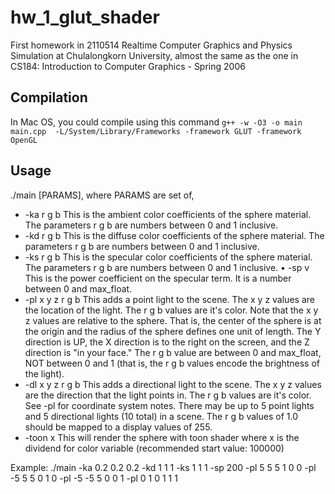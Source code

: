# hw_1_glut_shader

First homework in 2110514 Realtime Computer Graphics and Physics Simulation at Chulalongkorn University,
almost the same as the one in CS184: Introduction to Computer Graphics - Spring 2006

## Compilation
In Mac OS, you could compile using this command
`g++ -w -O3 -o main main.cpp  -L/System/Library/Frameworks -framework GLUT -framework OpenGL`

## Usage
./main [PARAMS], where PARAMS are set of,
* -ka r g b 
This is the ambient color coefficients of the sphere material. The parameters r g b are numbers between 0 and 1 inclusive. 
* -kd r g b 
This is the diffuse color coefficients of the sphere material. The parameters r g b are numbers between 0 and 1 inclusive. 
* -ks r g b 
This is the specular color coefficients of the sphere material. The parameters r g b are numbers between 0 and 1 inclusive. • -sp v 
This is the power coefficient on the specular term. It is a number between 0 and max_float. 
* -pl x y z r g b 
This adds a point light to the scene. The x y z values are the location of the light. The r g b values are it's color. Note that the x y z values are relative to the sphere. That is, the center of the sphere is at the origin and the radius of the sphere defines one unit of length. The Y direction is UP, the X direction is to the right on the screen, and the Z direction is "in your face." The r g b value are between 0 and max_float, NOT between 0 and 1 (that is, the r g b values encode the brightness of the light). 
* -dl x y z r g b 
This adds a directional light to the scene. The x y z values are the direction that the light points in. The r g b values are it's color. See -pl for coordinate system notes. There may be up to 5 point lights and 5 directional lights (10 total) in a scene. The r g b values of 1.0 should be mapped to a display values of 255. 
* -toon x
This will render the sphere with toon shader where x is the dividend for color variable (recommended start value: 100000)

Example: 
./main -ka 0.2 0.2 0.2 -kd 1 1 1 -ks 1 1 1 -sp 200 -pl 5 5 5 1 0 0 -pl -5 5 5 0 1 0 -pl -5 -5 5 0 0 1 -pl 0 1 0 1 1 1



